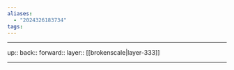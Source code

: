 ```yaml
---
aliases:
  - "2024326183734"
tags:
---
```




***

up:: 
back:: 
forward:: 
layer:: [[brokenscale|layer-333]]

***
